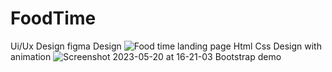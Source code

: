 # FoodTime
Ui/Ux  Design
figma Design
![Food time landing page](https://github.com/MdFayshal/FoodTime/assets/44651900/228e9d9e-75e0-4408-8798-d89e5da3b1eb)
Html Css Design with animation
![Screenshot 2023-05-20 at 16-21-03 Bootstrap demo](https://github.com/MdFayshal/FoodTime/assets/44651900/d5d8952f-321a-4b9c-9a2b-984f7695168b)
